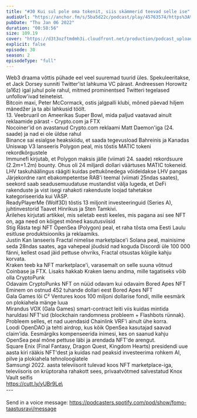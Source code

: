 ```yaml
---
title: "#30 Kui sul pole oma tokenit, siis skämmerid teevad selle ise"
audioUrl: "https://anchor.fm/s/5ba5d22c/podcast/play/45763574/https%3A%2F%2Fd3ctxlq1ktw2nl.cloudfront.net%2Fstaging%2F2022-0-6%2F97b5e0b9-db2a-772c-d9b5-14068e59ed6a.m4a"
pubDate: "Thu Jan 06 2022"
duration: "00:58:56"
size: 109.19 
cover: "https://d3t3ozftmdmh3i.cloudfront.net/production/podcast_uploaded_episode/15275939/15275939-1641458268046-354f90d777c0c.jpg"
explicit: false
episode: 30
season: 2
episodeType: "full"
---
```


Web3 draama võttis pühade eel veel suuremad tuurid üles. Spekuleeritakse, et Jack Dorsey sunniti Twitter'ist lahkuma VC pärast. Andreessen Horowitz (a16z) igal juhul pole rahul, mitmed prominentsed Twitteri tegelased unfollow'ivad teineteist.\
Bitcoin maxi, Peter McCormack, ostis jalgpalli klubi, mõned päevad hiljem mänedžer ja ta abi lahkusid töölt.\
13. Veebruaril on Ameerikas Super Bowl, mida paljud vaatavad ainult reklaamide pärast - Crypto.com ja FTX \
Nocoiner'id on avastanud Crypto.com reklaami Matt Daemon'iga (24. saade) ja nad ei ole üldse rahul\
Binance sai esialgse heakskiidu, et saada tegevusload Bahreinis ja Kanadas\
Uniswap V3 lanseeris Polygon peal, mis tõstis MATIC tokeni rekordkõrgustele\
Immunefi kirjutab, et Polygon maksis jälle (viimati 24. saade) rekordsuure ($2.2m+$1.2m) bounty. Ohus oli 24 miljardi dollari väärtuses MATIC tokeneid.\
LHV taskuhäälingus räägiti kuidas pettukõnedega võideldakse LHV pangas\
Järjekordne rant ebakompetentse RAB'i teemal (viimati 25ndas saates), seekord saab seadusemuudatuse mustandist välja lugeda, et DeFi rakenduste ja vist isegi rahakoti rakenduste loojad tahetakse kategoriseerida kui VASP. \
ReadyPlayerMe (Wolf3D) tõstis 13 miljonit investeeringuid (Series A), juhtinvestorid Taavet Hinrikus ja Sten Tamkivi.\
Ärilehes kirjutati artikkel, mis seletab eesti keeles, mis pagana asi see NFT on, aga need on kõigest mõned kasutusviisid\
Stig Rästa tegi NFT OpenSea (Polygon) peal, et raha tõsta oma Eesti Laulu esitluse produktsiooniks ja reklaamiks. \
Justin Kan lanseeris Fractal nimelise marketplace'i Solana peal, mainisime seda 28ndas saates, aga vahepeal jõudsid nad koguda Discordi üle 100 000 fänni, kellest osad jäid pettuse ohvriks, Fractal otsustas kõigile kahju korvata.\
Kraken teeb ka NFT marketplace'i, varasemalt on selle suuna võtnud Coinbase ja FTX. Lisaks hakkab Kraken laenu andma, mille tagatiseks võib olla CryptoPunk\
Odavaim CryptoPunks NFT on nüüd odavam kui odavaim Bored Apes NFT\
Eminem on ostnud 452 tuhande dollari eest Bored Apes NFT\
Gala Games lõi C² Ventures koos 100 miljoni dollarise fondi, mille eesmärk on plokiahela mänge luua\
Mirandus VOX (Gala Games) smart-contract leiti viis kuidas mintida haruldasi NFT'sid (blockchain randomness probleem + Flashbots rünnak). Probleem selles, et nad uuendasid Chainlink VRF'i ainult ühe korra.\
Loodi OpenDAO ja tehti airdrop, kus kõik OpenSea kasutajad saavad claim'ida. Eesmärgiks kompenseerida inimesi, kes on saanud kahju OpenSea peal mõne pettuse läbi ja arendada NFT'de arengut. \
Square Enix (Final Fantasy, Dragon Quest, Kingdom Hearts) presidendi uue aasta kiri rääkis NFT'dest ja kuidas nad peaksid investeerima rohkem AI, pilve ja plokiahela tehnoloogiatele\
Samsungi 2022. aasta televiisorit tulevad koos NFT marketplace-iga, televiisoris on krüptoraha rahakott sees, privaatvõtmed salvestatud Knox Vault seifis\
https://cutt.ly/yUBr9Le\
\
--- \
\
Send in a voice message: https://podcasters.spotify.com/pod/show/fomo-taastusravi/message